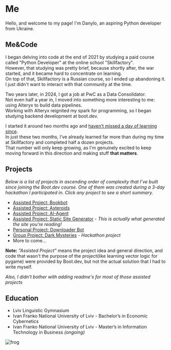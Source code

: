 # Me

Hello, and welcome to my page! I'm Danylo, an aspiring Python developer from Ukraine.

## Me&Code

I began delving into code at the end of 2021 by studying a paid course called "Python Developer" at the online school "Skillfactory".  
However, that studying was pretty brief, because shortly after, the war started, and it became hard to concentrate on learning.  
On top of that, Skillfactory is a Russian course, so I ended up abandoning it. I just didn't want to interact with that community at the time.

Two years later, in 2024, I got a job at PwC as a Data Consolidator.  
Not even half a year in, I moved into something more interesting to me: using Alteryx to build data pipelines.  
Working with Alteryx reignited my spark for programming, so I began studying backend development at boot.dev.

I started it around two months ago and [haven’t missed a day of learning since](https://www.boot.dev/u/friendlyone).  
In just these two months, I’ve already learned far more than during my time at Skillfactory and completed half a dozen projects.  
That number will only keep growing, as I'm genuinely excited to keep moving forward in this direction and making stuff **that matters**.

## Projects

_Below is a list of projects in ascending order of complexity that I’ve built since joining the Boot.dev course. One of them was created during a 3-day hackathon I participated in. Click any project to see a short summary._

- [Assisted Project: Bookbot](/projects/bookbot)
- [Assisted Project: Asteroids](/projects/asteroids)
- [Assisted Project: AI-Agent](/projects/ai-agent)
- [Assisted Project: Static Site Generator](/projects/static-site-generator) - _This is actually what generated the site you're reading!_
- [Personal Project: Downloader Bot](/projects/downloader-bot)
- [Group Project: Dark Mysteries](/projects/dark-mysteries) - _Hackathon project_
- More to come...

**Note:** _"Assisted Project"_ means the project idea and general direction, and code that wasn't the purpose of the project(like learning vector logic for pygame) were provided by Boot.dev, but not the actual solution that I had to write myself.
 
 _Also, I didn't bother with adding readme's for most of those assisted projects_

## Education

- Lviv Linguistic Gymnasium  
- Ivan Franko National University of Lviv - Bachelor’s in Economic Cybernetics  
- Ivan Franko National University of Lviv - Master’s in Information Technology in Business _(ongoing)_

![frog](/images/frog.gif)